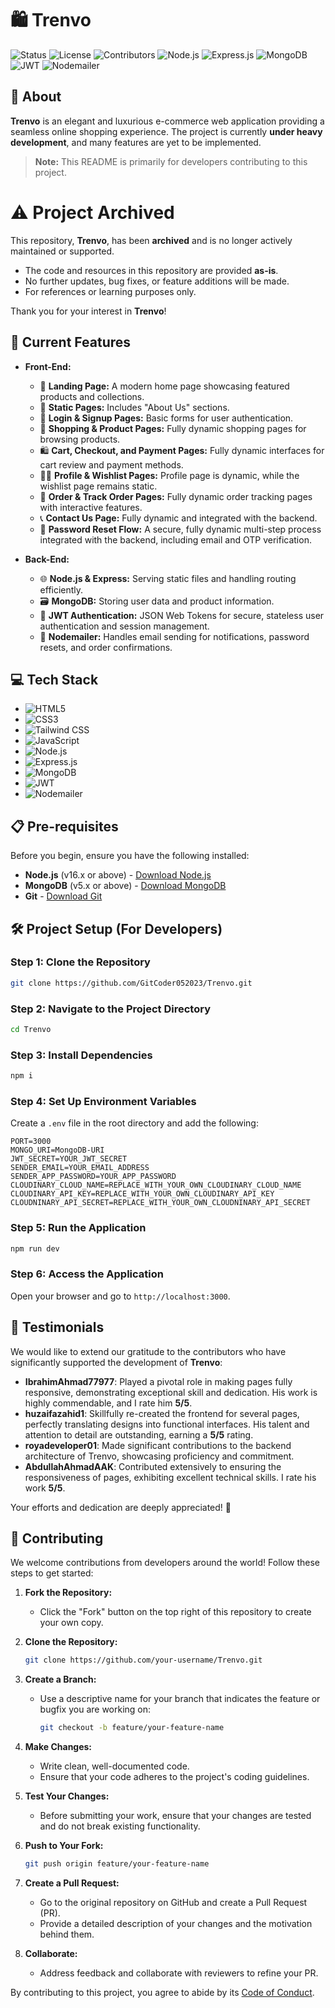 ﻿# 🛍️ Trenvo

![Status](https://img.shields.io/badge/Status-Under_Development-yellow?style=flat-square)
![License](https://img.shields.io/badge/License-CC%20BY--NC%204.0-blue?style=flat-square)
![Contributors](https://img.shields.io/github/contributors/GitCoder052023/The-Trenvo?style=flat-square)
![Node.js](https://img.shields.io/badge/Node.js-16.x-green?style=flat-square)
![Express.js](https://img.shields.io/badge/Express.js-4.x-brightgreen?style=flat-square)
![MongoDB](https://img.shields.io/badge/MongoDB-5.x-darkgreen?style=flat-square)
![JWT](https://img.shields.io/badge/JWT-JSON_Web_Tokens-red?style=flat-square)
![Nodemailer](https://img.shields.io/badge/Nodemailer-6.x-lightgrey?style=flat-square)

## 📖 About

**Trenvo** is an elegant and luxurious e-commerce web application providing a seamless online shopping experience. The project is currently **under heavy development**, and many features are yet to be implemented.

> **Note:** This README is primarily for developers contributing to this project.

# ⚠️ Project Archived 

This repository, **Trenvo**, has been **archived** and is no longer actively maintained or supported.

- The code and resources in this repository are provided **as-is**.
- No further updates, bug fixes, or feature additions will be made.
- For references or learning purposes only.

Thank you for your interest in **Trenvo**!

## 🌟 Current Features

- **Front-End:**
  - 🎨 **Landing Page:** A modern home page showcasing featured products and collections.
  - 📄 **Static Pages:** Includes "About Us" sections.
  - 🔐 **Login & Signup Pages:** Basic forms for user authentication.
  - 🛒 **Shopping & Product Pages:** Fully dynamic shopping pages for browsing products.
  - 🛍️ **Cart, Checkout, and Payment Pages:** Fully dynamic interfaces for cart review and payment methods.
  - 🧑‍💼 **Profile & Wishlist Pages:** Profile page is dynamic, while the wishlist page remains static.
  - 🚚 **Order & Track Order Pages:** Fully dynamic order tracking pages with interactive features.
  - 📞 **Contact Us Page:** Fully dynamic and integrated with the backend.
  - 🔄 **Password Reset Flow:** A secure, fully dynamic multi-step process integrated with the backend, including email and OTP verification.

- **Back-End:**
  - 🌐 **Node.js & Express:** Serving static files and handling routing efficiently.
  - 🗃️ **MongoDB:** Storing user data and product information.
  - 🔑 **JWT Authentication:** JSON Web Tokens for secure, stateless user authentication and session management.
  - 📧 **Nodemailer:** Handles email sending for notifications, password resets, and order confirmations.

## 💻 Tech Stack

- ![HTML5](https://img.shields.io/badge/HTML5-E34F26?logo=html5&logoColor=white&style=flat-square)
- ![CSS3](https://img.shields.io/badge/CSS3-1572B6?logo=css3&logoColor=white&style=flat-square)
- ![Tailwind CSS](https://img.shields.io/badge/TailwindCSS-38B2AC?logo=tailwind-css&logoColor=white&style=flat-square)
- ![JavaScript](https://img.shields.io/badge/JavaScript-F7DF1E?logo=javascript&logoColor=black&style=flat-square)
- ![Node.js](https://img.shields.io/badge/Node.js-339933?logo=node.js&logoColor=white&style=flat-square)
- ![Express.js](https://img.shields.io/badge/Express.js-000000?logo=express&logoColor=white&style=flat-square)
- ![MongoDB](https://img.shields.io/badge/MongoDB-47A248?logo=mongodb&logoColor=white&style=flat-square)
- ![JWT](https://img.shields.io/badge/JWT-JSON_Web_Tokens-red?style=flat-square)
- ![Nodemailer](https://img.shields.io/badge/Nodemailer-6.x-lightgrey?style=flat-square)

## 📋 Pre-requisites

Before you begin, ensure you have the following installed:

- **Node.js** (v16.x or above) - [Download Node.js](https://nodejs.org/)
- **MongoDB** (v5.x or above) - [Download MongoDB](https://www.mongodb.com/)
- **Git** - [Download Git](https://git-scm.com/)

## 🛠️ Project Setup (For Developers)

### Step 1: Clone the Repository
```bash
git clone https://github.com/GitCoder052023/Trenvo.git
```

### Step 2: Navigate to the Project Directory
```bash
cd Trenvo
```

### Step 3: Install Dependencies
```bash
npm i
```

### Step 4: Set Up Environment Variables
Create a `.env` file in the root directory and add the following:
```env
PORT=3000
MONGO_URI=MongoDB-URI
JWT_SECRET=YOUR_JWT_SECRET
SENDER_EMAIL=YOUR_EMAIL_ADDRESS
SENDER_APP_PASSWORD=YOUR_APP_PASSWORD
CLOUDINARY_CLOUD_NAME=REPLACE_WITH_YOUR_OWN_CLOUDINARY_CLOUD_NAME
CLOUDINARY_API_KEY=REPLACE_WITH_YOUR_OWN_CLOUDINARY_API_KEY
CLOUDNINARY_API_SECRET=REPLACE_WITH_YOUR_OWN_CLOUDNINARY_API_SECRET
```

### Step 5: Run the Application
```bash
npm run dev
```

### Step 6: Access the Application
Open your browser and go to `http://localhost:3000`.

## 🌟 Testimonials

We would like to extend our gratitude to the contributors who have significantly supported the development of **Trenvo**:

- **IbrahimAhmad77977**: Played a pivotal role in making pages fully responsive, demonstrating exceptional skill and dedication. His work is highly commendable, and I rate him **5/5**.
- **huzaifazahid1**: Skillfully re-created the frontend for several pages, perfectly translating designs into functional interfaces. His talent and attention to detail are outstanding, earning a **5/5** rating.
- **royadeveloper01**: Made significant contributions to the backend architecture of Trenvo, showcasing proficiency and commitment.
- **AbdullahAhmadAAK**: Contributed extensively to ensuring the responsiveness of pages, exhibiting excellent technical skills. I rate his work **5/5**.

Your efforts and dedication are deeply appreciated! 🚀

## 🤝 Contributing

We welcome contributions from developers around the world! Follow these steps to get started:

1. **Fork the Repository:**
   - Click the "Fork" button on the top right of this repository to create your own copy.

2. **Clone the Repository:**
   ```bash
   git clone https://github.com/your-username/Trenvo.git
   ```

3. **Create a Branch:**
   - Use a descriptive name for your branch that indicates the feature or bugfix you are working on:
     ```bash
     git checkout -b feature/your-feature-name
     ```

4. **Make Changes:**
   - Write clean, well-documented code.
   - Ensure that your code adheres to the project's coding guidelines.

5. **Test Your Changes:**
   - Before submitting your work, ensure that your changes are tested and do not break existing functionality.

6. **Push to Your Fork:**
   ```bash
   git push origin feature/your-feature-name
   ```

7. **Create a Pull Request:**
   - Go to the original repository on GitHub and create a Pull Request (PR).
   - Provide a detailed description of your changes and the motivation behind them.

8. **Collaborate:**
   - Address feedback and collaborate with reviewers to refine your PR.

By contributing to this project, you agree to abide by its [Code of Conduct](https://github.com/GitCoder052023/Trenvo/blob/main/CODE_OF_CONDUCT.md).

